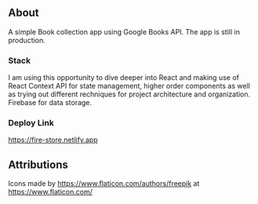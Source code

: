 ## About

A simple Book collection app using Google Books API.  The app is still in production.

### Stack

I am using this opportunity to dive deeper into React and making use of React Context API for state management, higher order components as well as trying out different rechniques for project architecture and organization.  Firebase for data storage.

### Deploy Link
https://fire-store.netlify.app

## Attributions
Icons made by https://www.flaticon.com/authors/freepik at https://www.flaticon.com/ 
